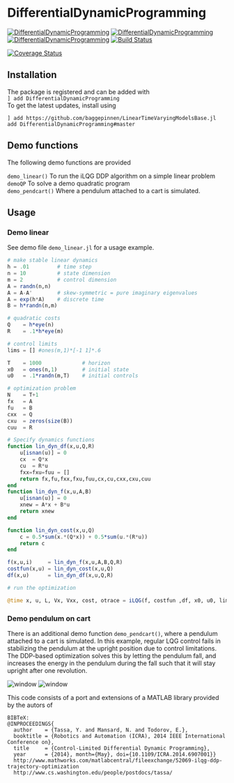# DifferentialDynamicProgramming

[![DifferentialDynamicProgramming](http://pkg.julialang.org/badges/DifferentialDynamicProgramming_0.4.svg)](http://pkg.julialang.org/?pkg=DifferentialDynamicProgramming)
[![DifferentialDynamicProgramming](http://pkg.julialang.org/badges/DifferentialDynamicProgramming_0.5.svg)](http://pkg.julialang.org/?pkg=DifferentialDynamicProgramming)
[![DifferentialDynamicProgramming](http://pkg.julialang.org/badges/DifferentialDynamicProgramming_0.6.svg)](http://pkg.julialang.org/?pkg=DifferentialDynamicProgramming)
[![Build Status](https://travis-ci.org/baggepinnen/DifferentialDynamicProgramming.jl.svg?branch=master)](https://travis-ci.org/baggepinnen/DifferentialDynamicProgramming.jl)

[![Coverage Status](https://coveralls.io/repos/github/baggepinnen/DifferentialDynamicProgramming.jl/badge.png?branch=master)](https://coveralls.io/github/baggepinnen/DifferentialDynamicProgramming.jl?branch=master)

## Installation
The package is registered and can be added with  
`] add DifferentialDynamicProgramming`  
To get the latest updates, install using  
```
] add https://github.com/baggepinnen/LinearTimeVaryingModelsBase.jl
add DifferentialDynamicProgramming#master
```


## Demo functions
The following demo functions are provided


`demo_linear()`     To run the iLQG DDP algorithm on a simple linear problem  
`demoQP`            To solve a demo quadratic program  
`demo_pendcart()`   Where a pendulum attached to a cart is simulated.


## Usage
### Demo linear
See demo file `demo_linear.jl` for a usage example.

```julia
# make stable linear dynamics
h = .01         # time step
n = 10          # state dimension
m = 2           # control dimension
A = randn(n,n)
A = A-A'        # skew-symmetric = pure imaginary eigenvalues
A = exp(h*A)    # discrete time
B = h*randn(n,m)

# quadratic costs
Q    = h*eye(n)
R    = .1*h*eye(m)

# control limits
lims = [] #ones(m,1)*[-1 1]*.6

T    = 1000             # horizon
x0   = ones(n,1)        # initial state
u0   = .1*randn(m,T)    # initial controls

# optimization problem
N    = T+1
fx   = A
fu   = B
cxx  = Q
cxu  = zeros(size(B))
cuu  = R

# Specify dynamics functions
function lin_dyn_df(x,u,Q,R)
    u[isnan(u)] = 0
    cx  = Q*x
    cu  = R*u
    fxx=fxu=fuu = []
    return fx,fu,fxx,fxu,fuu,cx,cu,cxx,cxu,cuu
end
function lin_dyn_f(x,u,A,B)
    u[isnan(u)] = 0
    xnew = A*x + B*u
    return xnew
end

function lin_dyn_cost(x,u,Q)
    c = 0.5*sum(x.*(Q*x)) + 0.5*sum(u.*(R*u))
    return c
end

f(x,u,i)     = lin_dyn_f(x,u,A,B,Q,R)
costfun(x,u) = lin_dyn_cost(x,u,Q)
df(x,u)      = lin_dyn_df(x,u,Q,R)

# run the optimization

@time x, u, L, Vx, Vxx, cost, otrace = iLQG(f, costfun ,df, x0, u0, lims=lims);
```



### Demo pendulum on cart
There is an additional demo function `demo_pendcart()`, where a pendulum attached to a cart is simulated. In this example, regular LQG control fails in stabilizing the pendulum at the upright position due to control limitations. The DDP-based optimization solves this by letting the pendulum fall, and increases the energy in the pendulum during the fall such that it will stay upright after one revolution.

![window](images/states_pendcart.png)
![window](images/control_pendcart.png)





This code consists of a port and extensions of a MATLAB library provided by the autors of
```
BIBTeX:
@INPROCEEDINGS{
  author    = {Tassa, Y. and Mansard, N. and Todorov, E.},
  booktitle = {Robotics and Automation (ICRA), 2014 IEEE International Conference on},
  title     = {Control-Limited Differential Dynamic Programming},
  year      = {2014}, month={May}, doi={10.1109/ICRA.2014.6907001}}
  http://www.mathworks.com/matlabcentral/fileexchange/52069-ilqg-ddp-trajectory-optimization
  http://www.cs.washington.edu/people/postdocs/tassa/
```
